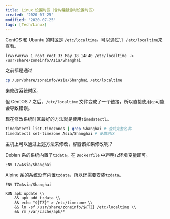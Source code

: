 ```yaml
---
title: Linux 设置时区（含构建镜像时设置时区）
created: '2020-07-25'
modified: '2020-07-25'
tags: [Tech/Linux]
---
```


CentOS 和 Ubuntu 的时区是 `/etc/localtime`。可以通过`ll /etc/localtime`来查看。

```
lrwxrwxrwx 1 root root 33 May 18 14:40 /etc/localtime -> /usr/share/zoneinfo/Asia/Shanghai
```

之前都是通过

```bash
cp /usr/share/zoneinfo/Asia/Shanghai /etc/localtime
```

来修改系统时区。

但 CentOS 7 之后，`/etc/localtime` 文件变成了一个链接，所以直接使用`cp`可能会导致错误。

现在修改系统时区最好的方法就是使用`timedatectl`。

```bash
timedatectl list-timezones | grep Shanghai # 查找完整名称
timedatectl set-timezone Asia/Shanghai # 设置时区
```

主机上可以通过上述方法来修改，容器该如果修改呢？

Debian 系的系统内置了`tzdata`。在 `Dockerfile` 中声明`TZ`环境变量即可。

```docker
ENV TZ=Asia/Shanghai
```

Alpine 系的系统没有内置`tzdata`，所以还需要安装`tzdata`。

```docker
ENV TZ=Asia/Shanghai

RUN apk update \\
    && apk add tzdata \\
    && echo "${TZ}" > /etc/timezone \\
    && ln -sf /usr/share/zoneinfo/${TZ} /etc/localtime \\
    && rm /var/cache/apk/*
```

